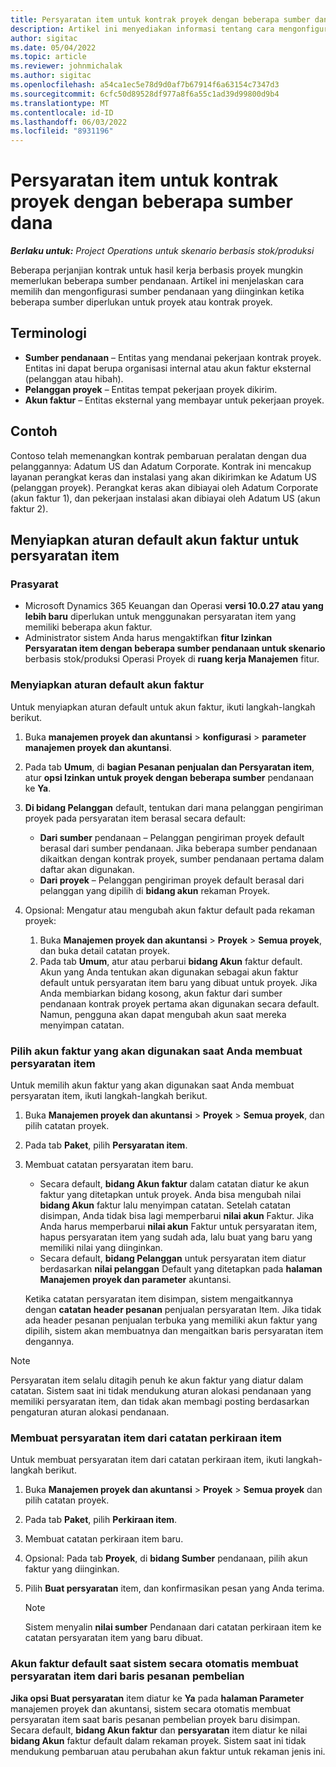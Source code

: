 ```yaml
---
title: Persyaratan item untuk kontrak proyek dengan beberapa sumber dana
description: Artikel ini menyediakan informasi tentang cara mengonfigurasi dan menggunakan persyaratan item dengan beberapa sumber pendanaan.
author: sigitac
ms.date: 05/04/2022
ms.topic: article
ms.reviewer: johnmichalak
ms.author: sigitac
ms.openlocfilehash: a54ca1ec5e78d9d0af7b67914f6a63154c7347d3
ms.sourcegitcommit: 6cfc50d89528df977a8f6a55c1ad39d99800d9b4
ms.translationtype: MT
ms.contentlocale: id-ID
ms.lasthandoff: 06/03/2022
ms.locfileid: "8931196"
---
```

# <a name="item-requirements-for-project-contracts-with-multiple-funding-sources"></a>Persyaratan item untuk kontrak proyek dengan beberapa sumber dana

_**Berlaku untuk:** Project Operations untuk skenario berbasis stok/produksi_

Beberapa perjanjian kontrak untuk hasil kerja berbasis proyek mungkin memerlukan beberapa sumber pendanaan. Artikel ini menjelaskan cara memilih dan mengonfigurasi sumber pendanaan yang diinginkan ketika beberapa sumber diperlukan untuk proyek atau kontrak proyek.

## <a name="terminology"></a>Terminologi

- **Sumber pendanaan** – Entitas yang mendanai pekerjaan kontrak proyek. Entitas ini dapat berupa organisasi internal atau akun faktur eksternal (pelanggan atau hibah).
- **Pelanggan proyek** – Entitas tempat pekerjaan proyek dikirim.
- **Akun faktur** – Entitas eksternal yang membayar untuk pekerjaan proyek.

## <a name="example"></a>Contoh

Contoso telah memenangkan kontrak pembaruan peralatan dengan dua pelanggannya: Adatum US dan Adatum Corporate. Kontrak ini mencakup layanan perangkat keras dan instalasi yang akan dikirimkan ke Adatum US (pelanggan proyek). Perangkat keras akan dibiayai oleh Adatum Corporate (akun faktur 1), dan pekerjaan instalasi akan dibiayai oleh Adatum US (akun faktur 2).

## <a name="set-up-invoice-account-defaulting-rules-for-item-requirements"></a>Menyiapkan aturan default akun faktur untuk persyaratan item

### <a name="prerequisites"></a>Prasyarat

- Microsoft Dynamics 365 Keuangan dan Operasi **versi 10.0.27 atau yang lebih baru** diperlukan untuk menggunakan persyaratan item yang memiliki beberapa akun faktur.
- Administrator sistem Anda harus mengaktifkan **fitur Izinkan Persyaratan item dengan beberapa sumber pendanaan untuk skenario** berbasis stok/produksi Operasi Proyek di **ruang kerja Manajemen** fitur.

### <a name="set-up-the-invoice-account-defaulting-rules"></a>Menyiapkan aturan default akun faktur

Untuk menyiapkan aturan default untuk akun faktur, ikuti langkah-langkah berikut.

1. Buka **manajemen proyek dan akuntansi** \> **konfigurasi** \> **parameter manajemen proyek dan akuntansi**.
1. Pada tab **Umum**, di **bagian Pesanan penjualan dan Persyaratan item**, atur **opsi Izinkan untuk proyek dengan beberapa sumber** pendanaan ke **Ya**.
1. **Di bidang Pelanggan** default, tentukan dari mana pelanggan pengiriman proyek pada persyaratan item berasal secara default:

    - **Dari sumber** pendanaan – Pelanggan pengiriman proyek default berasal dari sumber pendanaan. Jika beberapa sumber pendanaan dikaitkan dengan kontrak proyek, sumber pendanaan pertama dalam daftar akan digunakan.
    - **Dari proyek** – Pelanggan pengiriman proyek default berasal dari pelanggan yang dipilih di **bidang akun** rekaman Proyek.

1. Opsional: Mengatur atau mengubah akun faktur default pada rekaman proyek:

    1. Buka **Manajemen proyek dan akuntansi** \> **Proyek** \> **Semua proyek**, dan buka detail catatan proyek.
    2. Pada tab **Umum**, atur atau perbarui **bidang Akun** faktur default. Akun yang Anda tentukan akan digunakan sebagai akun faktur default untuk persyaratan item baru yang dibuat untuk proyek. Jika Anda membiarkan bidang kosong, akun faktur dari sumber pendanaan kontrak proyek pertama akan digunakan secara default. Namun, pengguna akan dapat mengubah akun saat mereka menyimpan catatan.

### <a name="select-the-invoice-account-to-use-when-you-create-an-item-requirement"></a>Pilih akun faktur yang akan digunakan saat Anda membuat persyaratan item

Untuk memilih akun faktur yang akan digunakan saat Anda membuat persyaratan item, ikuti langkah-langkah berikut.

1. Buka **Manajemen proyek dan akuntansi** \> **Proyek** \> **Semua proyek**, dan pilih catatan proyek.
1. Pada tab **Paket**, pilih **Persyaratan item**.
1. Membuat catatan persyaratan item baru.

    - Secara default, **bidang Akun faktur** dalam catatan diatur ke akun faktur yang ditetapkan untuk proyek. Anda bisa mengubah nilai **bidang Akun** faktur lalu menyimpan catatan. Setelah catatan disimpan, Anda tidak bisa lagi memperbarui **nilai akun** Faktur. Jika Anda harus memperbarui **nilai akun** Faktur untuk persyaratan item, hapus persyaratan item yang sudah ada, lalu buat yang baru yang memiliki nilai yang diinginkan.
    - Secara default, **bidang Pelanggan** untuk persyaratan item diatur berdasarkan **nilai pelanggan** Default yang ditetapkan pada **halaman Manajemen proyek dan parameter** akuntansi.

    Ketika catatan persyaratan item disimpan, sistem mengaitkannya dengan **catatan header pesanan** penjualan persyaratan Item. Jika tidak ada header pesanan penjualan terbuka yang memiliki akun faktur yang dipilih, sistem akan membuatnya dan mengaitkan baris persyaratan item dengannya.

> [!NOTE]
> Persyaratan item selalu ditagih penuh ke akun faktur yang diatur dalam catatan. Sistem saat ini tidak mendukung aturan alokasi pendanaan yang memiliki persyaratan item, dan tidak akan membagi posting berdasarkan pengaturan aturan alokasi pendanaan.

### <a name="create-an-item-requirement-from-an-item-forecast-record"></a>Membuat persyaratan item dari catatan perkiraan item

Untuk membuat persyaratan item dari catatan perkiraan item, ikuti langkah-langkah berikut.

1. Buka **Manajemen proyek dan akuntansi** \> **Proyek** \> **Semua proyek** dan pilih catatan proyek.
1. Pada tab **Paket**, pilih **Perkiraan item**.
1. Membuat catatan perkiraan item baru.
1. Opsional: Pada tab **Proyek**, di **bidang Sumber** pendanaan, pilih akun faktur yang diinginkan.
1. Pilih **Buat persyaratan** item, dan konfirmasikan pesan yang Anda terima.

    > [!NOTE]
    > Sistem menyalin **nilai sumber** Pendanaan dari catatan perkiraan item ke catatan persyaratan item yang baru dibuat.

### <a name="default-invoice-account-when-the-system-automatically-creates-an-item-requirement-from-a-purchase-order-line"></a>Akun faktur default saat sistem secara otomatis membuat persyaratan item dari baris pesanan pembelian

**Jika opsi Buat persyaratan** item diatur ke **Ya** pada **halaman Parameter** manajemen proyek dan akuntansi, sistem secara otomatis membuat persyaratan item saat baris pesanan pembelian proyek baru disimpan. Secara default, **bidang Akun faktur** dan **persyaratan** item diatur ke nilai **bidang Akun** faktur default dalam rekaman proyek. Sistem saat ini tidak mendukung pembaruan atau perubahan akun faktur untuk rekaman jenis ini.
